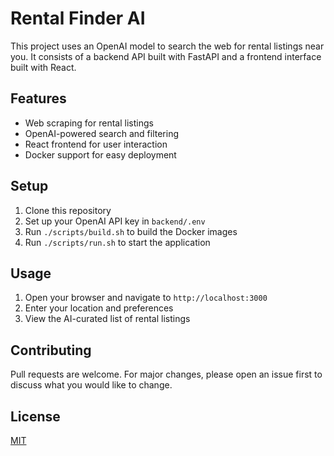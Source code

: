 
# Rental Finder AI

This project uses an OpenAI model to search the web for rental listings near you. It consists of a backend API built with FastAPI and a frontend interface built with React.

## Features

- Web scraping for rental listings
- OpenAI-powered search and filtering
- React frontend for user interaction
- Docker support for easy deployment

## Setup

1. Clone this repository
2. Set up your OpenAI API key in `backend/.env`
3. Run `./scripts/build.sh` to build the Docker images
4. Run `./scripts/run.sh` to start the application

## Usage

1. Open your browser and navigate to `http://localhost:3000`
2. Enter your location and preferences
3. View the AI-curated list of rental listings

## Contributing

Pull requests are welcome. For major changes, please open an issue first to discuss what you would like to change.

## License

[MIT](https://choosealicense.com/licenses/mit/)
